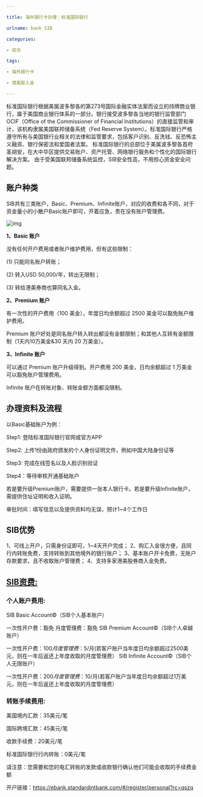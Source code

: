 ```yaml
---

title: 海外银行卡办理：标准国际银行

urlname: bank_SIB

categories: 

- 资讯

tags:

- 海外银行卡

- 港美股入金

---
```


标准国际银行根据美属波多黎各的第273号国际金融实体法案而设立的持牌商业银行，属于美国商业银行体系的一部分。银行接受波多黎各当地的银行监管部门OCIF（Office of the Commissioner of Financial Institutions）的直接监管和审计，该机构隶属美国联邦储备系统（Fed Reserve System）。标准国际银行严格遵守所有与美国银行业相关的法律和监管要求，包括客户识别、反洗钱、反恐怖主义融资、银行保密法和爱国者法案。 标准国际银行的总部位于美属波多黎各首府圣胡安，在大中华区提供交易账户、资产托管、网络银行服务和个性化的国际银行解决方案。 由于受美国联邦储备系统监控，SIB安全性高，不用担心资金安全问题。

 

## 账户种类





SIB共有三类账户，Basic、Premium、Infinite账户，对应的收费和各不同，对于资金量小的小散户Basic账户即可，开着应急，贵在没有账户管理费。

![img](https://ushker.oss-cn-shanghai.aliyuncs.com/2020/11/25d8cd0af128f85.png?x-oss-process=image%2Fquality,q_50%2Fresize,m_fill,w_300,h_83)

**1、Basic 账户**

没有任何开户费用或者账户维护费用，但有这些限制：

(1) 只能同名账户转账；

(2) 转入USD 50,000/年，转出无限制；

(3) 转给港美券商也算同名入金。

**2、Premium 账户**

有一次性的开户费用（100 美金），年度日均余额超过 2500 美金可以豁免账户维护费用。

Premium 账户好处是同名账户转入转出都没有金额限制；和其他人互转有金额限制（1天内10万美金&30 天内 20 万美金）。

**3、Infinite 账户**

可以通过 Premium 账户升级得到。开户费用 200 美金，日均余额超过 1 万美金可以豁免账户管理费用。

Infinite 账户在转账对象、转账金额方面都没限制。



## 办理资料及流程

以Basic基础账户为例：

Step1: 登陆标准国际银行官网或官方APP

Step2: 上传1份由政府颁发的个人身份证明文件，例如中国大陆身份证等

Step3: 完成在线签名以及人脸识别验证

Step4：等待审核开通基础账户

若是要升级Premium账户，需要提供一张本人银行卡。若是要升级Infinite账户，需提供住址证明和收入证明。

审批时间：填写信息以及提供资料均无误，预计1~4个工作日

## SIB优势





1、可线上开户，只需身份证即可，1~4天开户完成；
2、购汇入金很方便，且同行内转账免费，支持转账到其他境外的银行账户；
3、基本账户开卡免费，无账户存款要求，且不收取账户管理费；
4、支持多家港美股券商入金免费。

 

## [SIB资费:](https://standardintbank.com/help/detail/38)


### 个人账户费用: ###

SIB Basic Account©️（SIB个人基本账户）

一次性开户费：豁免
月度管理费：豁免
SIB Premium Account©️（SIB个人卓越账户）

一次性开户费：$100
月度管理费：$5/月(若客户账户当年度日均余额超过2500美元，则在一年后返还上年度收取的月度管理费）
SIB Infinite Account©️（SIB个人无限账户）

一次性开户费：$200
月度管理费：$10/月(若客户账户当年度日均余额超过1万美元，则在一年后返还上年度收取的月度管理费）


### 转账手续费用: ###

美国境内汇款：35美元/笔

国际跨境汇款：45美元/笔

收款手续费：20美元/笔

标准国际银行行内转账：0美元/笔

请注意：您需要和您的电汇转账的发款或收款银行确认他们可能会收取的手续费金额


开户链接：https://ebank.standardintbank.com/#/register/personal?rc=qszq
